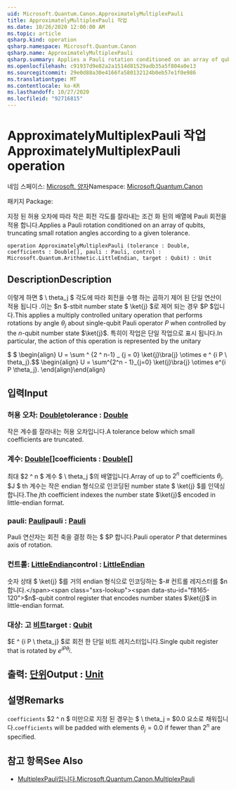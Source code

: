 ```yaml
---
uid: Microsoft.Quantum.Canon.ApproximatelyMultiplexPauli
title: ApproximatelyMultiplexPauli 작업
ms.date: 10/26/2020 12:00:00 AM
ms.topic: article
qsharp.kind: operation
qsharp.namespace: Microsoft.Quantum.Canon
qsharp.name: ApproximatelyMultiplexPauli
qsharp.summary: Applies a Pauli rotation conditioned on an array of qubits, truncating small rotation angles according to a given tolerance.
ms.openlocfilehash: c91937d9e82a2a1514d81529adb35a5f804a0e13
ms.sourcegitcommit: 29e0d88a30e4166fa580132124b0eb57e1f0e986
ms.translationtype: MT
ms.contentlocale: ko-KR
ms.lasthandoff: 10/27/2020
ms.locfileid: "92716815"
---
```

# <a name="approximatelymultiplexpauli-operation"></a><span data-ttu-id="f8165-102">ApproximatelyMultiplexPauli 작업</span><span class="sxs-lookup"><span data-stu-id="f8165-102">ApproximatelyMultiplexPauli operation</span></span>

<span data-ttu-id="f8165-103">네임 스페이스: [Microsoft. 양자](xref:Microsoft.Quantum.Canon)</span><span class="sxs-lookup"><span data-stu-id="f8165-103">Namespace: [Microsoft.Quantum.Canon](xref:Microsoft.Quantum.Canon)</span></span>

<span data-ttu-id="f8165-104">패키지 [](https://nuget.org/packages/)</span><span class="sxs-lookup"><span data-stu-id="f8165-104">Package: [](https://nuget.org/packages/)</span></span>


<span data-ttu-id="f8165-105">지정 된 허용 오차에 따라 작은 회전 각도를 잘라내는 조건 화 된의 배열에 Pauli 회전을 적용 합니다.</span><span class="sxs-lookup"><span data-stu-id="f8165-105">Applies a Pauli rotation conditioned on an array of qubits, truncating small rotation angles according to a given tolerance.</span></span>

```qsharp
operation ApproximatelyMultiplexPauli (tolerance : Double, coefficients : Double[], pauli : Pauli, control : Microsoft.Quantum.Arithmetic.LittleEndian, target : Qubit) : Unit
```


## <a name="description"></a><span data-ttu-id="f8165-106">Description</span><span class="sxs-lookup"><span data-stu-id="f8165-106">Description</span></span>

<span data-ttu-id="f8165-107">이렇게 하면 $ \ theta_j $ 각도에 따라 회전을 수행 하는 곱하기 제어 된 단일 연산이 적용 됩니다 .이는 $n $-stbit number state $ \ket{j} $로 제어 되는 경우 $P $입니다.</span><span class="sxs-lookup"><span data-stu-id="f8165-107">This applies a multiply controlled unitary operation that performs rotations by angle $\theta_j$ about single-qubit Pauli operator $P$ when controlled by the $n$-qubit number state $\ket{j}$.</span></span>
<span data-ttu-id="f8165-108">특히이 작업은 단일 작업으로 표시 됩니다.</span><span class="sxs-lookup"><span data-stu-id="f8165-108">In particular, the action of this operation is represented by the unitary</span></span>

<span data-ttu-id="f8165-109">$ $ \begin{align} U = \sum ^ {2 ^ n-1} _ {j = 0} \ket{j}\bra{j} \otimes e ^ {i P \ theta_j}.</span><span class="sxs-lookup"><span data-stu-id="f8165-109">$$ \begin{align} U = \sum^{2^n - 1}_{j=0} \ket{j}\bra{j} \otimes e^{i P \theta_j}.</span></span>
<span data-ttu-id="f8165-110">\end{align}</span><span class="sxs-lookup"><span data-stu-id="f8165-110">\end{align}</span></span>

##

## <a name="input"></a><span data-ttu-id="f8165-111">입력</span><span class="sxs-lookup"><span data-stu-id="f8165-111">Input</span></span>

### <a name="tolerance--double"></a><span data-ttu-id="f8165-112">허용 오차: [Double](xref:microsoft.quantum.lang-ref.double)</span><span class="sxs-lookup"><span data-stu-id="f8165-112">tolerance : [Double](xref:microsoft.quantum.lang-ref.double)</span></span>

<span data-ttu-id="f8165-113">작은 계수를 잘라내는 허용 오차입니다.</span><span class="sxs-lookup"><span data-stu-id="f8165-113">A tolerance below which small coefficients are truncated.</span></span>


### <a name="coefficients--double"></a><span data-ttu-id="f8165-114">계수: [Double](xref:microsoft.quantum.lang-ref.double)[]</span><span class="sxs-lookup"><span data-stu-id="f8165-114">coefficients : [Double](xref:microsoft.quantum.lang-ref.double)[]</span></span>

<span data-ttu-id="f8165-115">최대 $2 ^ n $ 계수 $ \ theta_j $의 배열입니다.</span><span class="sxs-lookup"><span data-stu-id="f8165-115">Array of up to $2^n$ coefficients $\theta_j$.</span></span> <span data-ttu-id="f8165-116">$J $ th 계수는 작은 endian 형식으로 인코딩된 number state $ \ket{j} $를 인덱싱합니다.</span><span class="sxs-lookup"><span data-stu-id="f8165-116">The $j$th coefficient indexes the number state $\ket{j}$ encoded in little-endian format.</span></span>


### <a name="pauli--pauli"></a><span data-ttu-id="f8165-117">pauli: [Pauli](xref:microsoft.quantum.lang-ref.pauli)</span><span class="sxs-lookup"><span data-stu-id="f8165-117">pauli : [Pauli](xref:microsoft.quantum.lang-ref.pauli)</span></span>

<span data-ttu-id="f8165-118">Pauli 연산자는 회전 축을 결정 하는 $ $P 합니다.</span><span class="sxs-lookup"><span data-stu-id="f8165-118">Pauli operator $P$ that determines axis of rotation.</span></span>


### <a name="control--littleendian"></a><span data-ttu-id="f8165-119">컨트롤: [LittleEndian](xref:Microsoft.Quantum.Arithmetic.LittleEndian)</span><span class="sxs-lookup"><span data-stu-id="f8165-119">control : [LittleEndian](xref:Microsoft.Quantum.Arithmetic.LittleEndian)</span></span>

<span data-ttu-id="f8165-120">숫자 상태 $ \ket{j} $를 거의 endian 형식으로 인코딩하는 $-# 컨트롤 레지스터를 $n 합니다.</span><span class="sxs-lookup"><span data-stu-id="f8165-120">$n$-qubit control register that encodes number states $\ket{j}$ in little-endian format.</span></span>


### <a name="target--qubit"></a><span data-ttu-id="f8165-121">대상: 고 [비트](xref:microsoft.quantum.lang-ref.qubit)</span><span class="sxs-lookup"><span data-stu-id="f8165-121">target : [Qubit](xref:microsoft.quantum.lang-ref.qubit)</span></span>

<span data-ttu-id="f8165-122">$E ^ {i P \ theta_j} $로 회전 한 단일 비트 레지스터입니다.</span><span class="sxs-lookup"><span data-stu-id="f8165-122">Single qubit register that is rotated by $e^{i P \theta_j}$.</span></span>



## <a name="output--unit"></a><span data-ttu-id="f8165-123">출력: [단위](xref:microsoft.quantum.lang-ref.unit)</span><span class="sxs-lookup"><span data-stu-id="f8165-123">Output : [Unit](xref:microsoft.quantum.lang-ref.unit)</span></span>



## <a name="remarks"></a><span data-ttu-id="f8165-124">설명</span><span class="sxs-lookup"><span data-stu-id="f8165-124">Remarks</span></span>

<span data-ttu-id="f8165-125">`coefficients` $2 ^ n $ 미만으로 지정 된 경우는 $ \ theta_j = $0.0 요소로 채워집니다.</span><span class="sxs-lookup"><span data-stu-id="f8165-125">`coefficients` will be padded with elements $\theta_j = 0.0$ if fewer than $2^n$ are specified.</span></span>

## <a name="see-also"></a><span data-ttu-id="f8165-126">참고 항목</span><span class="sxs-lookup"><span data-stu-id="f8165-126">See Also</span></span>

- [<span data-ttu-id="f8165-127">MultiplexPauli입니다.</span><span class="sxs-lookup"><span data-stu-id="f8165-127">Microsoft.Quantum.Canon.MultiplexPauli</span></span>](xref:Microsoft.Quantum.Canon.MultiplexPauli)